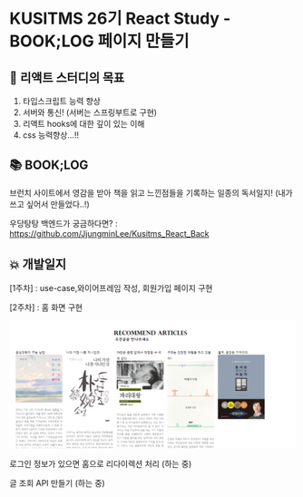 # KUSITMS 26기 React Study - BOOK;LOG 페이지 만들기

## 📝 리액트 스터디의 목표
1. 타입스크립트 능력 향상
2. 서버와 통신! (서버는 스프링부트로 구현)
3. 리액트 hooks에 대한 깊이 있는 이해
4. css 능력향상...!!


## 📚 BOOK;LOG

브런치 사이트에서 영감을 받아 책을 읽고 느낀점들을 기록하는 일종의 독서일지!
(내가 쓰고 싶어서 만들었다..!)

우당탕탕 백엔드가 궁금하다면? : https://github.com/JjungminLee/Kusitms_React_Back 

## 💥 개발일지

[1주차] : use-case,와이어프레임 작성, 회원가입 페이지 구현  

[2주차] : 홈 화면 구현

![](image.PNG)

로그인 정보가 있으면 홈으로 리다이렉션 처리 (하는 중)

글 조회 API 만들기 (하는 중)